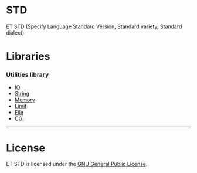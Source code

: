 # STD

ET STD (Specify Language Standard Version, Standard variety, Standard dialect)

# Libraries

### Utilities library

- [IO](io/)
- [String](string/)
- [Memory](memory/)
- [Limit](limit/)
- [File](file/)
- [CGI](cgi/)

------------

# License

ET STD is licensed under the [GNU General Public License](LICENSE).
